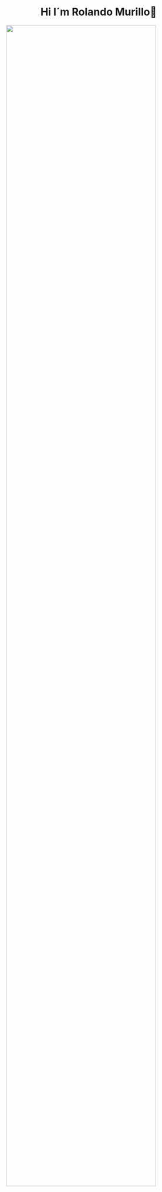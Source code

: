 
<div heigth=100% width=100%>
  <h1 align="center"> Hi I´m Rolando Murillo👋</h1>
  <img src = "Full Full.png" width="90%" heigth="50%"   object-fit=contain ></img>
</div>


<!--
**RolDev-22/RolDev-22** is a ✨ _special_ ✨ repository because its `README.md` (this file) appears on your GitHub profile.

Here are some ideas to get you started:

- 🔭 I’m currently working on ...
- 🌱 I’m currently learning ...
- 👯 I’m looking to collaborate on ...
- 🤔 I’m looking for help with ...
- 💬 Ask me about ...
- 📫 How to reach me: ...
- 😄 Pronouns: ...
- ⚡ Fun fact: ...
-->
